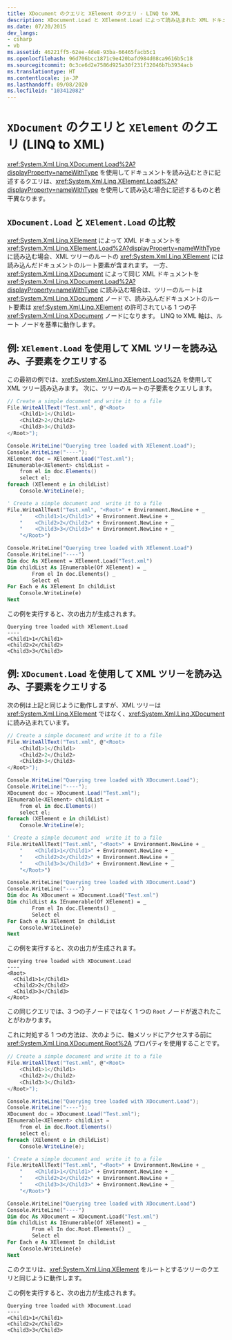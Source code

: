 ```yaml
---
title: XDocument のクエリと XElement のクエリ - LINQ to XML
description: XDocument.Load と XElement.Load によって読み込まれた XML ドキュメントに対しては、記述するクエリが若干異なります。
ms.date: 07/20/2015
dev_langs:
- csharp
- vb
ms.assetid: 46221ff5-62ee-4de8-93ba-66465facb5c1
ms.openlocfilehash: 96d706bcc1871c9e420bafd984d08ca9616b5c18
ms.sourcegitcommit: 0c3ce6d2e7586d925a30f231f32046b7b3934acb
ms.translationtype: HT
ms.contentlocale: ja-JP
ms.lasthandoff: 09/08/2020
ms.locfileid: "103412082"
---
```

# <a name="query-an-xdocument-vs-query-an-xelement-linq-to-xml"></a>`XDocument` のクエリと `XElement` のクエリ (LINQ to XML)

<xref:System.Xml.Linq.XDocument.Load%2A?displayProperty=nameWithType> を使用してドキュメントを読み込むときに記述するクエリは、<xref:System.Xml.Linq.XElement.Load%2A?displayProperty=nameWithType> を使用して読み込む場合に記述するものと若干異なります。

## <a name="comparison-of-xdocumentload-and-xelementload"></a>`XDocument.Load` と `XElement.Load` の比較

<xref:System.Xml.Linq.XElement> によって XML ドキュメントを <xref:System.Xml.Linq.XElement.Load%2A?displayProperty=nameWithType> に読み込む場合、XML ツリーのルートの <xref:System.Xml.Linq.XElement> には読み込んだドキュメントのルート要素が含まれます。 一方、<xref:System.Xml.Linq.XDocument> によって同じ XML ドキュメントを <xref:System.Xml.Linq.XDocument.Load%2A?displayProperty=nameWithType> に読み込む場合は、ツリーのルートは <xref:System.Xml.Linq.XDocument> ノードで、読み込んだドキュメントのルート要素は <xref:System.Xml.Linq.XElement> の許可されている 1 つの子 <xref:System.Xml.Linq.XDocument> ノードになります。 LINQ to XML 軸は、ルート ノードを基準に動作します。

## <a name="example-load-an-xml-tree-using-xelementload-then-query-for-child-elements"></a>例: `XElement.Load` を使用して XML ツリーを読み込み、子要素をクエリする

この最初の例では、<xref:System.Xml.Linq.XElement.Load%2A> を使用して XML ツリー読み込みます。 次に、ツリーのルートの子要素をクエリします。

```csharp
// Create a simple document and write it to a file
File.WriteAllText("Test.xml", @"<Root>
    <Child1>1</Child1>
    <Child2>2</Child2>
    <Child3>3</Child3>
</Root>");

Console.WriteLine("Querying tree loaded with XElement.Load");
Console.WriteLine("----");
XElement doc = XElement.Load("Test.xml");
IEnumerable<XElement> childList =
    from el in doc.Elements()
    select el;
foreach (XElement e in childList)
    Console.WriteLine(e);
```

```vb
' Create a simple document and  write it to a file
File.WriteAllText("Test.xml", "<Root>" + Environment.NewLine + _
    "    <Child1>1</Child1>" + Environment.NewLine + _
    "    <Child2>2</Child2>" + Environment.NewLine + _
    "    <Child3>3</Child3>" + Environment.NewLine + _
    "</Root>")

Console.WriteLine("Querying tree loaded with XElement.Load")
Console.WriteLine("----")
Dim doc As XElement = XElement.Load("Test.xml")
Dim childList As IEnumerable(Of XElement) = _
        From el In doc.Elements() _
        Select el
For Each e As XElement In childList
    Console.WriteLine(e)
Next
```

この例を実行すると、次の出力が生成されます。

```output
Querying tree loaded with XElement.Load
----
<Child1>1</Child1>
<Child2>2</Child2>
<Child3>3</Child3>
```

## <a name="example-load-an-xml-tree-using-xdocumentload-then-query-for-child-elements"></a>例: `XDocument.Load` を使用して XML ツリーを読み込み、子要素をクエリする

次の例は上記と同じように動作しますが、XML ツリーは <xref:System.Xml.Linq.XElement> ではなく、<xref:System.Xml.Linq.XDocument> に読み込まれています。

```csharp
// Create a simple document and write it to a file
File.WriteAllText("Test.xml", @"<Root>
    <Child1>1</Child1>
    <Child2>2</Child2>
    <Child3>3</Child3>
</Root>");

Console.WriteLine("Querying tree loaded with XDocument.Load");
Console.WriteLine("----");
XDocument doc = XDocument.Load("Test.xml");
IEnumerable<XElement> childList =
    from el in doc.Elements()
    select el;
foreach (XElement e in childList)
    Console.WriteLine(e);
```

```vb
' Create a simple document and  write it to a file
File.WriteAllText("Test.xml", "<Root>" + Environment.NewLine + _
    "    <Child1>1</Child1>" + Environment.NewLine + _
    "    <Child2>2</Child2>" + Environment.NewLine + _
    "    <Child3>3</Child3>" + Environment.NewLine + _
    "</Root>")

Console.WriteLine("Querying tree loaded with XDocument.Load")
Console.WriteLine("----")
Dim doc As XDocument = XDocument.Load("Test.xml")
Dim childList As IEnumerable(Of XElement) = _
        From el In doc.Elements() _
        Select el
For Each e As XElement In childList
    Console.WriteLine(e)
Next
```

この例を実行すると、次の出力が生成されます。

```output
Querying tree loaded with XDocument.Load
----
<Root>
  <Child1>1</Child1>
  <Child2>2</Child2>
  <Child3>3</Child3>
</Root>
```

この同じクエリでは、3 つの子ノードではなく 1 つの `Root` ノードが返されたことがわかります。

これに対処する 1 つの方法は、次のように、軸メソッドにアクセスする前に <xref:System.Xml.Linq.XDocument.Root%2A> プロパティを使用することです。

```csharp
// Create a simple document and write it to a file
File.WriteAllText("Test.xml", @"<Root>
    <Child1>1</Child1>
    <Child2>2</Child2>
    <Child3>3</Child3>
</Root>");

Console.WriteLine("Querying tree loaded with XDocument.Load");
Console.WriteLine("----");
XDocument doc = XDocument.Load("Test.xml");
IEnumerable<XElement> childList =
    from el in doc.Root.Elements()
    select el;
foreach (XElement e in childList)
    Console.WriteLine(e);
```

```vb
' Create a simple document and  write it to a file
File.WriteAllText("Test.xml", "<Root>" + Environment.NewLine + _
    "    <Child1>1</Child1>" + Environment.NewLine + _
    "    <Child2>2</Child2>" + Environment.NewLine + _
    "    <Child3>3</Child3>" + Environment.NewLine + _
    "</Root>")

Console.WriteLine("Querying tree loaded with XDocument.Load")
Console.WriteLine("----")
Dim doc As XDocument = XDocument.Load("Test.xml")
Dim childList As IEnumerable(Of XElement) = _
        From el In doc.Root.Elements() _
        Select el
For Each e As XElement In childList
    Console.WriteLine(e)
Next
```

このクエリは、<xref:System.Xml.Linq.XElement> をルートとするツリーのクエリと同じように動作します。

この例を実行すると、次の出力が生成されます。

```output
Querying tree loaded with XDocument.Load
----
<Child1>1</Child1>
<Child2>2</Child2>
<Child3>3</Child3>
```
